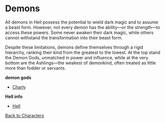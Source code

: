 # Demons

All demons in Hell possess the potential to wield dark magic and to assume a beast form. However, not every demon has the ability—or the strength—to access these powers. Some never awaken their dark magic, while others cannot withstand the transformation into their beast form.

Despite these limitations, demons define themselves through a rigid hierarchy, ranking their kind from the greatest to the lowest. At the top stand the Demon Gods, unmatched in power and influence, while at the very bottom are the Ashlings—the weakest of demonkind, often treated as little more than fodder or servants.

**demon gods**
- [Charly](demons/charly.md)

**Hell info**

- [Hell](demons/hell.md)

[Back to Characters](characters.md)
